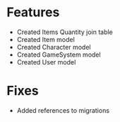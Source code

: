 # Features
* Created Items Quantity join table
* Created Item model
* Created Character model
* Created GameSystem model
* Created User model

# Fixes
* Added references to migrations
